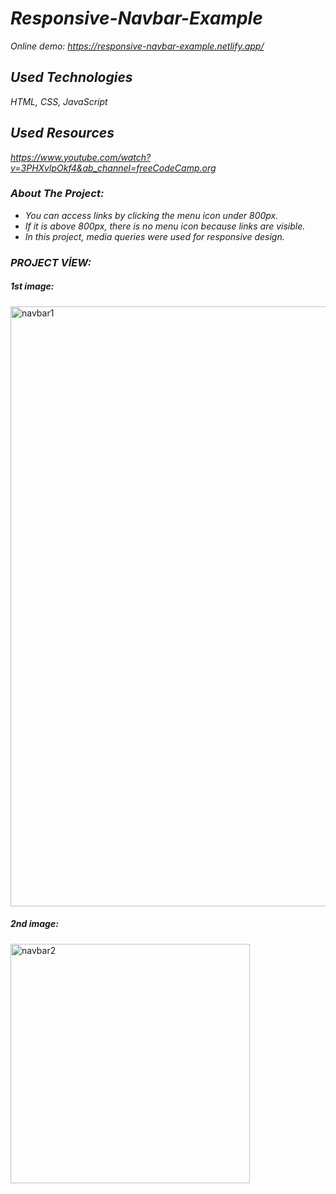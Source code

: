 # *Responsive-Navbar-Example*

*Online demo:*
*https://responsive-navbar-example.netlify.app/*

## *Used Technologies*
*HTML, CSS, JavaScript*

## *Used Resources*
*https://www.youtube.com/watch?v=3PHXvlpOkf4&ab_channel=freeCodeCamp.org*

### *About The Project:*
* *You can access links by clicking the menu icon under 800px.*
* *If it is above 800px, there is no menu icon because links are visible.*
* *In this project, media queries were used for responsive design.*

### *PROJECT VİEW:*

##### *1st image:*
<img width="960" alt="navbar1" src="https://user-images.githubusercontent.com/63058707/132136906-a3d407f5-83e6-4f63-84c1-cbe531ad1103.png">

##### *2nd image:*
<img width="383" alt="navbar2" src="https://user-images.githubusercontent.com/63058707/132137116-3e4d70ac-4571-4f21-ae5e-d1538ab70ff1.png">

